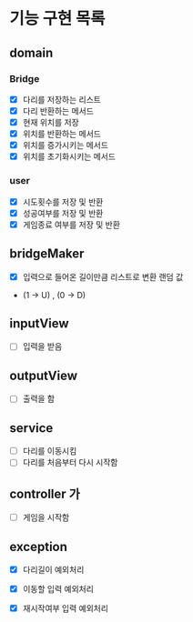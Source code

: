# 기능 구현 목록

## domain
### Bridge
- [x] 다리를 저장하는 리스트
- [x] 다리 반환하는 메서드 
- [x] 현재 위치를 저장
- [x] 위치를 반환하는 메서드
- [x] 위치를 증가시키는 메서드
- [x] 위치를 초기화시키는 메서드

### user
- [x] 시도횟수를 저장 및 반환
- [x] 성공여부를 저장 및 반환
- [x] 게임종료 여부를 저장 및 반환

## bridgeMaker 
- [x] 입력으로 들어온 길이만큼 리스트로 변환 랜덤 값
- (1 -> U) , (0 -> D)

## inputView 
- [ ] 입력을 받음

## outputView 
- [ ] 출력을 함

## service
- [ ] 다리를 이동시킴
- [ ] 다리를 처음부터 다시 시작함

## controller 가
- [ ] 게임을 시작함

## exception
- [x] 다리길이 예외처리
- [x] 이동할 입력 예외처리
- [x] 재시작여부 입력 예외처리

